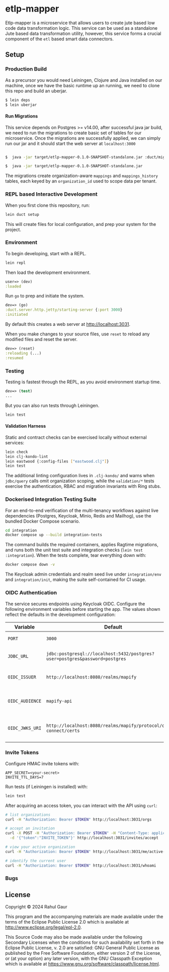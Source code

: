 # etlp-mapper

Etlp-mapper is a microservice that allows users to create jute based low code data transformation logic.
This service can be used as a standalone Jute based data transformation utility, however, this service forms a crucial component of the `etl` based smart data connectors.


## Setup


### Production Build

As a precursor you would need Leiningen, Clojure and Java installed on our machine, once we have the basic runtime up an running, we need to clone this repo and build an uberjar.


```sh
$ lein deps
$ lein uberjar

```

#### Run Migrations

This service depends on Postgres >= v14.00, after successful java jar build, we need to run the migrations to create basic set of tables for our microservice. Once the migrations are successfully applied, we can simply run our jar and it should start the web server at `localhost:3000`


```sh

$  java -jar target/etlp-mapper-0.1.0-SNAPSHOT-standalone.jar :duct/migrator

$  java -jar target/etlp-mapper-0.1.0-SNAPSHOT-standalone.jar

```

The migrations create organization-aware `mappings` and `mappings_history` tables, each keyed by an `organization_id` used to scope data per tenant.



### REPL based Interactive Development

When you first clone this repository, run:

```sh
lein duct setup
```

This will create files for local configuration, and prep your system
for the project.

### Environment

To begin developing, start with a REPL.

```sh
lein repl
```

Then load the development environment.

```clojure
user=> (dev)
:loaded
```

Run `go` to prep and initiate the system.

```clojure
dev=> (go)
:duct.server.http.jetty/starting-server {:port 3000}
:initiated
```

By default this creates a web server at <http://localhost:3031>.

When you make changes to your source files, use `reset` to reload any
modified files and reset the server.

```clojure
dev=> (reset)
:reloading (...)
:resumed
```

### Testing

Testing is fastest through the REPL, as you avoid environment startup
time.

```clojure
dev=> (test)
...
```

But you can also run tests through Leiningen.

```sh
lein test
```

#### Validation Harness

Static and contract checks can be exercised locally without external
services:

```sh
lein check
lein clj-kondo-lint
lein eastwood {:config-files ["eastwood.clj"]}
lein test
```

The additional linting configuration lives in `.clj-kondo/` and warns when
`jdbc/query` calls omit organization scoping, while the `validation/*`
tests exercise the authentication, RBAC and migration invariants with
Ring stubs.

### Dockerised Integration Testing Suite

For an end-to-end verification of the multi-tenancy workflows against live
dependencies (Postgres, Keycloak, Minio, Redis and Mailhog), use the bundled
Docker Compose scenario.

```sh
cd integration
docker compose up --build integration-tests
```

The command builds the required containers, applies Ragtime migrations, and
runs both the unit test suite and integration checks (`lein test :integration`).
When the tests complete, tear everything down with:

```sh
docker compose down -v
```

The Keycloak admin credentials and realm seed live under `integration/env` and
`integration/init`, making the suite self-contained for CI usage.

### OIDC Authentication

The service secures endpoints using Keycloak OIDC. Configure the following
environment variables before starting the app. The values shown reflect the
defaults in the development configuration:

| Variable | Default | Description |
| --- | --- | --- |
| `PORT` | `3000` | HTTP server port |
| `JDBC_URL` | `jdbc:postgresql://localhost:5432/postgres?user=postgres&password=postgres` | Database connection URI |
| `OIDC_ISSUER` | `http://localhost:8080/realms/mapify` | Keycloak realm issuer |
| `OIDC_AUDIENCE` | `mapify-api` | Expected audience of issued tokens |
| `OIDC_JWKS_URI` | `http://localhost:8080/realms/mapify/protocol/openid-connect/certs` | JWKS endpoint for token verification |

### Invite Tokens

Configure HMAC invite tokens with:

```
APP_SECRET=<your-secret>
INVITE_TTL_DAYS=7
```

Run tests (if Leiningen is installed) with:

```sh
lein test
```

After acquiring an access token, you can interact with the API using `curl`:

```sh
# list organizations
curl -H "Authorization: Bearer $TOKEN" http://localhost:3031/orgs

# accept an invitation
curl -X POST -H "Authorization: Bearer $TOKEN" -H "Content-Type: application/json" \
  -d '{"token":"INVITE_TOKEN"}' http://localhost:3031/invites/accept

# view your active organization
curl -H "Authorization: Bearer $TOKEN" http://localhost:3031/me/active-org

# identify the current user
curl -H "Authorization: Bearer $TOKEN" http://localhost:3031/whoami
```

### Bugs

## License

Copyright © 2024 Rahul Gaur

This program and the accompanying materials are made available under the
terms of the Eclipse Public License 2.0 which is available at
http://www.eclipse.org/legal/epl-2.0.

This Source Code may also be made available under the following Secondary
Licenses when the conditions for such availability set forth in the Eclipse
Public License, v. 2.0 are satisfied: GNU General Public License as published by
the Free Software Foundation, either version 2 of the License, or (at your
option) any later version, with the GNU Classpath Exception which is available
at https://www.gnu.org/software/classpath/license.html.
